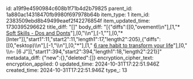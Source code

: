 id: a19f9e4590984c608b1f71b4d2b79825
parent_id: 1a880ac14318470fb9980f697978b64b
item_type: 1
item_id: 2383509ebd8b49499eaef2f42276854f
item_updated_time: 1730395296622
title_diff: "[]"
body_diff: "[{\"diffs\":[[0,\"ovement\\\n\"],[1,\"* [Soft Skills - Dos and Donts](https://www.linkedin.com/posts/benmeer_hard-skills-make-you-good-these-14-soft-activity-7257727448350416897-XjG7?utm_source=share&utm_medium=member_desktop)\"],[0,\"\\\n\"],[-1,\"\"],[0,\"* [Inter\"]],\"start1\":11,\"start2\":11,\"length1\":17,\"length2\":205},{\"diffs\":[[0,\"esktop)\\\n\"],[-1,\"\\\n\"],[0,\"*\"],[1,\" [6 rare habit to transform your life](https://www.linkedin.com/posts/donnellychris_6-rare-habits-that-will-transform-your-life-ugcPost-7257722566730043392-DLxM?utm_source=share&utm_medium=member_desktop)\"],[0,\" \\\n- [6 J\"]],\"start1\":394,\"start2\":394,\"length1\":18,\"length2\":221}]"
metadata_diff: {"new":{},"deleted":[]}
encryption_cipher_text: 
encryption_applied: 0
updated_time: 2024-10-31T17:22:51.946Z
created_time: 2024-10-31T17:22:51.946Z
type_: 13